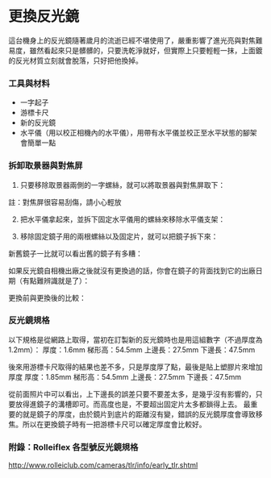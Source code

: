 # 更換反光鏡
這台機身上的反光鏡隨著歲月的流逝已經不堪使用了，嚴重影響了進光亮與對焦難易度，雖然看起來只是髒髒的，只要洗乾淨就好，但實際上只要輕輕一抹，上面鍍的反光材質立刻就會脫落，只好把他換掉。

### 工具與材料
* 一字起子
* 游標卡尺
* 新的反光鏡
* 水平儀（用以校正相機內的水平儀），用帶有水平儀並校正至水平狀態的腳架會簡單一點

### 拆卸取景器與對焦屏
1. 只要移除取景器兩側的一字螺絲，就可以將取景器與對焦屏取下：

註：對焦屏很容易刮傷，請小心輕放

2. 把水平儀拿起來，並拆下固定水平儀用的螺絲來移除水平儀支架：

3. 移除固定鏡子用的兩根螺絲以及固定片，就可以把鏡子拆下來：

新舊鏡子一比就可以看出舊的鏡子有多糟：


如果反光鏡自相機出廠之後就沒有更換過的話，你會在鏡子的背面找到它的出廠日期（有點難辨識就是了）：

更換前與更換後的比較：

### 反光鏡規格
以下規格是從網路上取得，當初在訂製新的反光鏡時也是用這組數字（不過厚度為1.2mm）：
厚度：1.6mm
梯形高：54.5mm
上邊長：27.5mm
下邊長：47.5mm

後來用游標卡尺取得的結果也差不多，只是厚度厚了點，最後是貼上塑膠片來增加厚度
厚度：1.85mm
梯形高：54.5mm
上邊長：27.5mm
下邊長：47.5mm

從前面照片中可以看出，上下邊長的誤差只要不要差太多，是幾乎沒有影響的，只要放得進鏡子的溝槽即可。而高度也是，不要超出固定片太多都鎖得上去。
最重要的就是鏡子的厚度，由於鏡片到底片的距離沒有變，錯誤的反光鏡厚度會導致移焦。所以在更換鏡子時有一把游標卡尺可以確定厚度會比較好。

### 附錄：Rolleiflex 各型號反光鏡規格

http://www.rolleiclub.com/cameras/tlr/info/early_tlr.shtml
